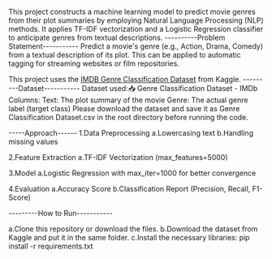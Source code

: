 This project constructs a machine learning model to predict movie genres from their plot summaries by employing Natural Language Processing (NLP) methods. It applies TF-IDF vectorization and a Logistic Regression classifier to anticipate genres from textual descriptions.
----------Problem Statement-----------
Predict a movie's genre (e.g., Action, Drama, Comedy) from a textual description of its plot. This can be applied to automatic tagging for streaming websites or film repositories.

This project uses the [IMDB Genre Classification Dataset](https://www.kaggle.com/datasets/hijest/genre-classification-dataset-imdb) from Kaggle.
---------Dataset-----------
Dataset used:📥 Genre Classification Dataset - IMDb
Columns:
Text: The plot summary of the movie
Genre: The actual genre label (target class)
Please download the dataset and save it as Genre Classification Dataset.csv in the root directory before running the code.

-----Approach------
1.Data Preprocessing
a.Lowercasing text
b.Handling missing values

2.Feature Extraction
a.TF-IDF Vectorization (max_features=5000)

3.Model
a.Logistic Regression with max_iter=1000 for better convergence

4.Evaluation
a.Accuracy Score
b.Classification Report (Precision, Recall, F1-Score)

---------How to Run-----------

a.Clone this repository or download the files.
b.Download the dataset from Kaggle and put it in the same folder.
c.Install the necessary libraries:
pip install -r requirements.txt
